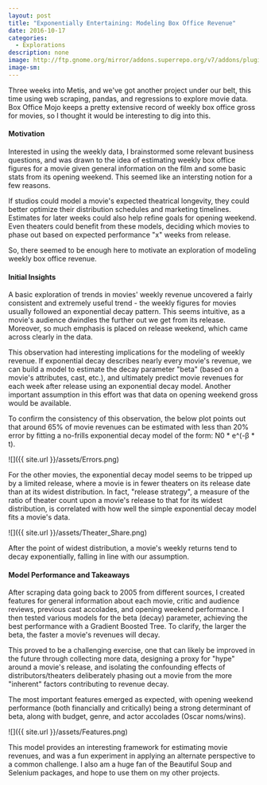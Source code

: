 ```yaml
---
layout: post
title: "Exponentially Entertaining: Modeling Box Office Revenue"
date: 2016-10-17
categories: 
  - Explorations
description: none
image: http://ftp.gnome.org/mirror/addons.superrepo.org/v7/addons/plugin.video.mdfm/fanart.jpg
image-sm:
---
```

Three weeks into Metis, and we've got another project under our belt, this time using web scraping, pandas, and regressions to explore movie data.  Box Office Mojo keeps a pretty extensive record of weekly box office gross for movies, so I thought it would be interesting to dig into this.

#### Motivation

Interested in using the weekly data, I brainstormed some relevant business questions, and was drawn to the idea of estimating weekly box office figures for a movie given general information on the film and some basic stats from its opening weekend.  This seemed like an intersting notion for a few reasons.  

If studios could model a movie's expected theatrical longevity, they could better optimize their distribution schedules and marketing timelines.  Estimates for later weeks could also help refine goals for opening weekend. Even theaters could benefit from these models, deciding which movies to phase out based on expected performance "x" weeks from release.  

So, there seemed to be enough here to motivate an exploration of modeling weekly box office revenue.

#### Initial Insights

A basic exploration of trends in movies' weekly revenue uncovered a fairly consistent and extremely useful trend - the weekly figures for movies usually followed an exponential decay pattern.  This seems intuitive, as a movie's audience dwindles the further out we get from its release.  Moreover, so much emphasis is placed on release weekend, which came across clearly in the data.  

This observation had interesting implications for the modeling of weekly revenue.  If exponential decay describes nearly every movie's revenue, we can build a model to estimate the decay parameter "beta" (based on a movie's attributes, cast, etc.), and ultimately predict movie revenues for each week after release using an exponential decay model.  Another important assumption in this effort was that data on opening weekend gross would be available.  

To confirm the consistency of this observation, the below plot points out that around 65% of movie revenues can be estimated with less than 20% error by fitting a no-frills exponential decay model of the form: N0 * e^(-β * t).  

![]({{ site.url }}/assets/Errors.png)

For the other movies, the exponential decay model seems to be tripped up by a limited release, where a movie is in fewer theaters on its release date than at its widest distribution.  In fact, "release strategy", a measure of the ratio of theater count upon a movie's release to that for its widest distribution, is correlated with how well the simple exponential decay model fits a movie's data.

![]({{ site.url }}/assets/Theater_Share.png)

After the point of widest distribution, a movie's weekly returns tend to decay exponentially, falling in line with our assumption.  

#### Model Performance and Takeaways

After scraping data going back to 2005 from different sources, I created features for general information about each movie, critic and audience reviews, previous cast accolades, and opening weekend performance.  I then tested various models for the beta (decay) parameter, achieving the best performance with a Gradient Boosted Tree.  To clarify, the larger the beta, the faster a movie's revenues will decay.  

This proved to be a challenging exercise, one that can likely be improved in the future through collecting more data, designing a proxy for "hype" around a movie's release, and isolating the confounding effects of distributors/theaters deliberately phasing out a movie from the more "inherent" factors contributing to revenue decay.  

The most important features emerged as expected, with opening weekend performance (both financially and critically) being a strong determinant of beta, along with budget, genre, and actor accolades (Oscar noms/wins).  

![]({{ site.url }}/assets/Features.png)

This model provides an interesting framework for estimating movie revenues, and was a fun experiment in applying an alternate perspective to a common challenge.  I also am a huge fan of the Beautiful Soup and Selenium packages, and hope to use them on my other projects.



